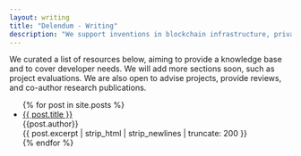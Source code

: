 ```yaml
---
layout: writing
title: "Delendum - Writing"
description: "We support inventions in blockchain infrastructure, private computing, and zero-knowledge proof applications"
---
```


<div>
    <p class="text-black text-research-para">
        We curated a list of resources below, aiming to provide a knowledge base and to cover developer needs. We will add more sections soon, such as project evaluations. We are also open to advise projects, provide reviews, and co-author research publications. 
    </p>
    <ul class="no-list-style">
    {% for post in site.posts %}
        <li class="no-list-style post-container">
            <div class="text-black text-large">
                <a class="text-black" href="{{ post.url }}">
                    {{ post.title }}
                </a>
            </div>
            <div class="text-black">
                {{post.author}} 
            </div> 
            {{ post.excerpt | strip_html | strip_newlines | truncate: 200 }}  
        </li>
    {% endfor %}
    </ul>
</div>